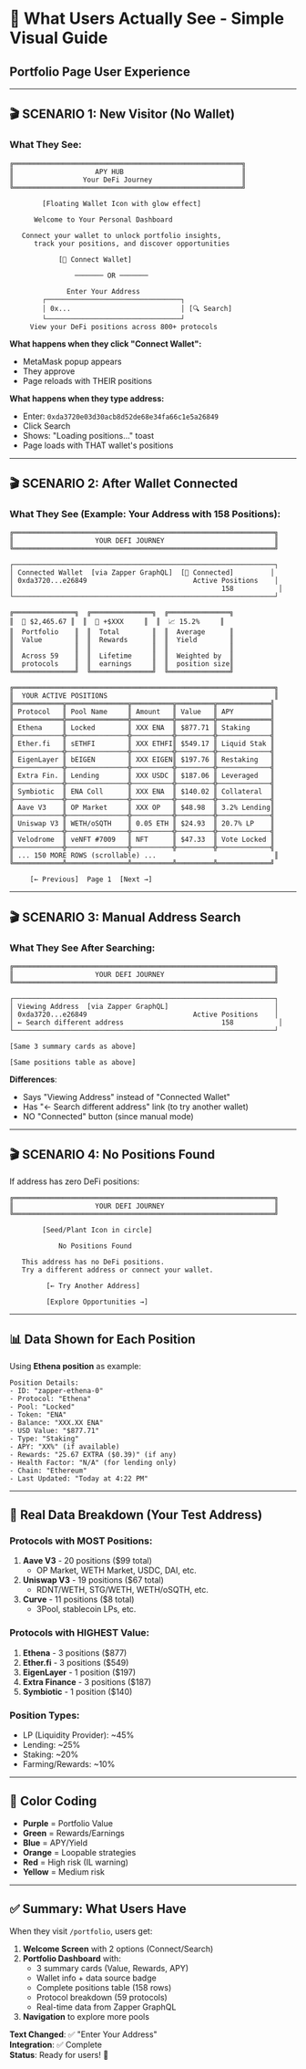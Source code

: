 # 👀 What Users Actually See - Simple Visual Guide

## Portfolio Page User Experience

---

## 🎬 **SCENARIO 1: New Visitor (No Wallet)**

### What They See:
```
╔════════════════════════════════════════════════════════╗
║                    APY HUB                             ║
║                 Your DeFi Journey                      ║
╚════════════════════════════════════════════════════════╝

        [Floating Wallet Icon with glow effect]

      Welcome to Your Personal Dashboard

   Connect your wallet to unlock portfolio insights,
      track your positions, and discover opportunities

            [🔗 Connect Wallet]

                ─────── OR ───────

              Enter Your Address
        ┌─────────────────────────────────┐
        │ 0x...                           │ [🔍 Search]
        └─────────────────────────────────┘
     View your DeFi positions across 800+ protocols
```

**What happens when they click "Connect Wallet":**
- MetaMask popup appears
- They approve
- Page reloads with THEIR positions

**What happens when they type address:**
- Enter: `0xda3720e03d30acb8d52de68e34fa66c1e5a26849`
- Click Search
- Shows: "Loading positions..." toast
- Page loads with THAT wallet's positions

---

## 🎬 **SCENARIO 2: After Wallet Connected**

### What They See (Example: Your Address with 158 Positions):

```
╔════════════════════════════════════════════════════════════════╗
║                    YOUR DEFI JOURNEY                           ║
╚════════════════════════════════════════════════════════════════╝

┌────────────────────────────────────────────────────────────────┐
│ Connected Wallet  [via Zapper GraphQL]  [🔗 Connected]         │
│ 0xda3720...e26849                          Active Positions    │
│                                                   158           │
└────────────────────────────────────────────────────────────────┘

╔═══════════════╗  ╔═══════════════╗  ╔═══════════════╗
║  💎 $2,465.67 ║  ║  🎁 +$XXX     ║  ║  📈 15.2%     ║
║  Portfolio    ║  ║  Total        ║  ║  Average      ║
║  Value        ║  ║  Rewards      ║  ║  Yield        ║
║               ║  ║               ║  ║               ║
║  Across 59    ║  ║  Lifetime     ║  ║  Weighted by  ║
║  protocols    ║  ║  earnings     ║  ║  position size║
╚═══════════════╝  ╚═══════════════╝  ╚═══════════════╝

╔════════════════════════════════════════════════════════════════╗
║  YOUR ACTIVE POSITIONS                                         ║
╠════════════╦═══════════════╦══════════╦═════════╦═════════════╣
║ Protocol   ║ Pool Name     ║ Amount   ║ Value   ║ APY         ║
╠════════════╬═══════════════╬══════════╬═════════╬═════════════╣
║ Ethena     ║ Locked        ║ XXX ENA  ║ $877.71 ║ Staking     ║
╠────────────╬───────────────╬──────────╬─────────╬─────────────╣
║ Ether.fi   ║ sETHFI        ║ XXX ETHFI║ $549.17 ║ Liquid Stak ║
╠────────────╬───────────────╬──────────╬─────────╬─────────────╣
║ EigenLayer ║ bEIGEN        ║ XXX EIGEN║ $197.76 ║ Restaking   ║
╠────────────╬───────────────╬──────────╬─────────╬─────────────╣
║ Extra Fin. ║ Lending       ║ XXX USDC ║ $187.06 ║ Leveraged   ║
╠────────────╬───────────────╬──────────╬─────────╬─────────────╣
║ Symbiotic  ║ ENA Coll      ║ XXX ENA  ║ $140.02 ║ Collateral  ║
╠────────────╬───────────────╬──────────╬─────────╬─────────────╣
║ Aave V3    ║ OP Market     ║ XXX OP   ║ $48.98  ║ 3.2% Lending║
╠────────────╬───────────────╬──────────╬─────────╬─────────────╣
║ Uniswap V3 ║ WETH/oSQTH    ║ 0.05 ETH ║ $24.93  ║ 20.7% LP    ║
╠────────────╬───────────────╬──────────╬─────────╬─────────────╣
║ Velodrome  ║ veNFT #7009   ║ NFT      ║ $47.33  ║ Vote Locked ║
╠────────────╬───────────────╬──────────╬─────────╬─────────────╣
║ ... 150 MORE ROWS (scrollable) ...                             ║
╚════════════╩═══════════════╩══════════╩═════════╩═════════════╝

     [← Previous]  Page 1  [Next →]
```

---

## 🎬 **SCENARIO 3: Manual Address Search**

### What They See After Searching:

```
╔════════════════════════════════════════════════════════════════╗
║                    YOUR DEFI JOURNEY                           ║
╚════════════════════════════════════════════════════════════════╝

┌────────────────────────────────────────────────────────────────┐
│ Viewing Address  [via Zapper GraphQL]                          │
│ 0xda3720...e26849                          Active Positions    │
│ ← Search different address                        158           │
└────────────────────────────────────────────────────────────────┘

[Same 3 summary cards as above]

[Same positions table as above]
```

**Differences**:
- Says "Viewing Address" instead of "Connected Wallet"
- Has "← Search different address" link (to try another wallet)
- NO "Connected" button (since manual mode)

---

## 🎬 **SCENARIO 4: No Positions Found**

If address has zero DeFi positions:

```
╔════════════════════════════════════════════════════════════════╗
║                    YOUR DEFI JOURNEY                           ║
╚════════════════════════════════════════════════════════════════╝

        [Seed/Plant Icon in circle]

            No Positions Found

   This address has no DeFi positions. 
   Try a different address or connect your wallet.

         [← Try Another Address]

         [Explore Opportunities →]
```

---

## 📊 Data Shown for Each Position

Using **Ethena position** as example:

```
Position Details:
- ID: "zapper-ethena-0"
- Protocol: "Ethena"
- Pool: "Locked"
- Token: "ENA"
- Balance: "XXX.XX ENA"
- USD Value: "$877.71"
- Type: "Staking"
- APY: "XX%" (if available)
- Rewards: "25.67 EXTRA ($0.39)" (if any)
- Health Factor: "N/A" (for lending only)
- Chain: "Ethereum"
- Last Updated: "Today at 4:22 PM"
```

---

## 🎯 Real Data Breakdown (Your Test Address)

### Protocols with MOST Positions:
1. **Aave V3** - 20 positions ($99 total)
   - OP Market, WETH Market, USDC, DAI, etc.
2. **Uniswap V3** - 19 positions ($67 total)
   - RDNT/WETH, STG/WETH, WETH/oSQTH, etc.
3. **Curve** - 11 positions ($8 total)
   - 3Pool, stablecoin LPs, etc.

### Protocols with HIGHEST Value:
1. **Ethena** - 3 positions ($877)
2. **Ether.fi** - 3 positions ($549)
3. **EigenLayer** - 1 position ($197)
4. **Extra Finance** - 3 positions ($187)
5. **Symbiotic** - 1 position ($140)

### Position Types:
- LP (Liquidity Provider): ~45%
- Lending: ~25%
- Staking: ~20%
- Farming/Rewards: ~10%

---

## 🎨 Color Coding

- **Purple** = Portfolio Value
- **Green** = Rewards/Earnings
- **Blue** = APY/Yield
- **Orange** = Loopable strategies
- **Red** = High risk (IL warning)
- **Yellow** = Medium risk

---

## ✅ Summary: What Users Have

When they visit `/portfolio`, users get:

1. **Welcome Screen** with 2 options (Connect/Search)
2. **Portfolio Dashboard** with:
   - 3 summary cards (Value, Rewards, APY)
   - Wallet info + data source badge
   - Complete positions table (158 rows)
   - Protocol breakdown (59 protocols)
   - Real-time data from Zapper GraphQL
3. **Navigation** to explore more pools

**Text Changed**: ✅ "Enter Your Address"  
**Integration**: ✅ Complete  
**Status**: Ready for users! 🎉


